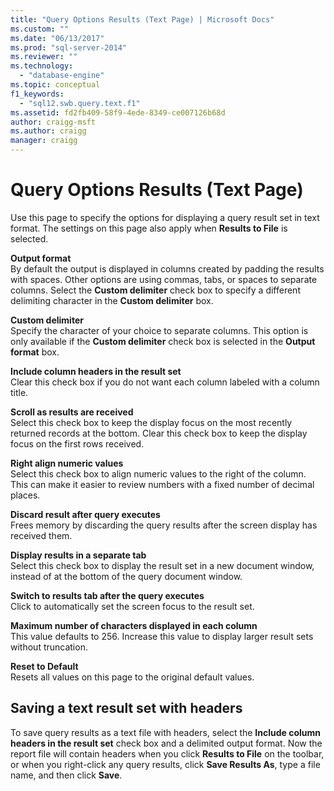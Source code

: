 ```yaml
---
title: "Query Options Results (Text Page) | Microsoft Docs"
ms.custom: ""
ms.date: "06/13/2017"
ms.prod: "sql-server-2014"
ms.reviewer: ""
ms.technology: 
  - "database-engine"
ms.topic: conceptual
f1_keywords: 
  - "sql12.swb.query.text.f1"
ms.assetid: fd2fb409-58f9-4ede-8349-ce007126b68d
author: craigg-msft
ms.author: craigg
manager: craigg
---
```

# Query Options Results (Text Page)
  Use this page to specify the options for displaying a query result set in text format. The settings on this page also apply when **Results to File** is selected.  
  
 **Output format**  
 By default the output is displayed in columns created by padding the results with spaces. Other options are using commas, tabs, or spaces to separate columns. Select the **Custom delimiter** check box to specify a different delimiting character in the **Custom delimiter** box.  
  
 **Custom delimiter**  
 Specify the character of your choice to separate columns. This option is only available if the **Custom delimiter** check box is selected in the **Output format** box.  
  
 **Include column headers in the result set**  
 Clear this check box if you do not want each column labeled with a column title.  
  
 **Scroll as results are received**  
 Select this check box to keep the display focus on the most recently returned records at the bottom. Clear this check box to keep the display focus on the first rows received.  
  
 **Right align numeric values**  
 Select this check box to align numeric values to the right of the column. This can make it easier to review numbers with a fixed number of decimal places.  
  
 **Discard result after query executes**  
 Frees memory by discarding the query results after the screen display has received them.  
  
 **Display results in a separate tab**  
 Select this check box to display the result set in a new document window, instead of at the bottom of the query document window.  
  
 **Switch to results tab after the query executes**  
 Click to automatically set the screen focus to the result set.  
  
 **Maximum number of characters displayed in each column**  
 This value defaults to 256. Increase this value to display larger result sets without truncation.  
  
 **Reset to Default**  
 Resets all values on this page to the original default values.  
  
## Saving a text result set with headers  
 To save query results as a text file with headers, select the **Include column headers in the result set** check box and a delimited output format. Now the report file will contain headers when you click **Results to File** on the toolbar, or when you right-click any query results, click **Save Results As**, type a file name, and then click **Save**.  
  
  

